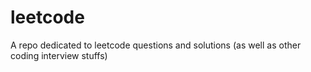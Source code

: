 # leetcode
A repo dedicated to leetcode questions and solutions (as well as other coding interview stuffs)
